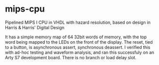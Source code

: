 # mips-cpu
Pipelined MIPS I CPU in VHDL with hazard resolution, based on design in Harris &amp; Harris' Digital Design

It has a simple memory map of 64 32bit words of memory, with the top word being mapped to the LEDs on the front of the display. The reset, tied to a button, is asynchronous assert, synchronous deassert. I verified this with ad-hoc testing and waveform analysis, and ran this successfuly on an Arty S7 development board. There is no branch or load delay slot.
